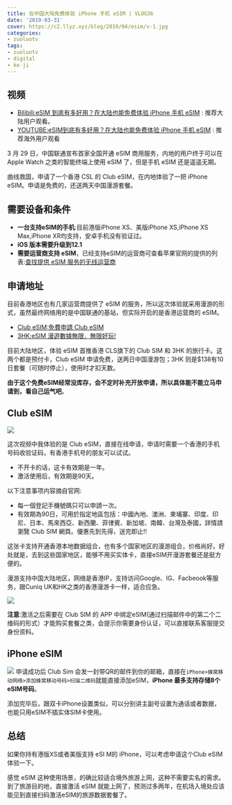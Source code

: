 ```yaml
---
title: 在中国大陆免费体验 iPhone 手机 eSIM | VLOG36
date: '2019-03-31'
cover: https://c2.llyz.xyz/blog/2019/04/esim/v-1.jpg
categories:
- zuoluotv
tags:
- zuoluotv
- digital
- ke-ji
---
```


## 视频

- [Bilibili:eSIM 到底有多好用？在大陆也能免费体验 iPhone 手机 eSIM](https://space.bilibili.com/7388950) : 推荐大陆用户观看。
- [YOUTUBE:eSIM到底有多好用？在大陆也能免费体验 iPhone 手机 eSIM](https://www.youtube.com/watch?v=5T9J2Bs-S6w&t=5s) : 推荐海外用户观看

3 月 29 日，中国联通宣布首家全国开通 eSIM 商用服务，内地的用户终于可以在 Apple Watch 之类的智能终端上使用 eSIM 了，但是手机 eSIM 还是遥遥无期。

曲线救国，申请了一个香港 CSL 的 Club eSIM，在内地体验了一把 iPhone eSIM。申请是免费的，还送两天中国漫游套餐。

## 需要设备和条件

- **一台支持eSIM的手机**:目前港版iPhone XS、美版iPhone XS,iPhone XS Max,iPhone XR均支持，安卓手机没有验证过。
- **iOS 版本需要升级到12.1**
- **需要运营商支持 eSIM**，已经支持eSIM的运营商可查看苹果官网的提供的列表:[查找提供 eSIM 服务的无线运营商](https://support.apple.com/zh-cn/HT209096)

## 申请地址

目前香港地区也有几家运营商提供了 eSIM 的服务，所以这次体验就采用漫游的形式，虽然最终网络用的是中国联通的基站，但实际开启的是香港运营商的 eSIM。

- [Club eSIM:免費申請 Club eSIM](https://www.clubsim.com.hk/clsweb/esim)
- [3HK:eSIM 漫遊數據無限．無限好玩!](https://www.three.com.hk/eSIMMall/chi/eSIMMall/index.jsp?lang=chi)

目前大陆地区，体验 eSIM 首推香港 CLS旗下的 Club SIM 和 3HK 的旅行卡。这两个都是预付卡，Club eSIM 申请免费，送两日中国漫游包；3HK 则是$138有10日套餐（可随时停止），使用时才扣天数。

**由于这个免费eSIM经常没库存，会不定时补充开放申请，所以具体能不能立马申请到，看自己运气吧**。

## Club eSIM

![](https://c2.llyz.xyz/blog/2019/04/esim/v-1.jpg)

这次视频中我体验的是 Club eSIM，直接在线申请，申请时需要一个香港的手机号码收验证码，有香港手机号的朋友可以试试。

- 不开卡的话，这卡有效期是一年。
- 激活使用后，有效期是90天。

以下注意事项内容摘自官网:

- 每一個登記手機號碼只可以申請一次。
- 有效期為90日，可用於指定地區包括：中國內地、澳洲、柬埔寨、印度、印尼、日本、馬來西亞、新西蘭、菲律賓、新加坡、南韓、台灣及泰國，詳情請瀏覽 Club SIM 網頁。優惠先到先得，送完即止!!

这张卡支持开通香港本地数据组合，也有多个国家地区的漫游组合，价格尚好。好处就是，去到这些国家地区，能够不用买实体卡，直接eSIM开漫游套餐还是挺方便的。

漫游支持中国大陆地区，网络是香港IP，支持访问Google、IG、Facbeook等服务，跟Cuniq UK和HK之类的香港漫游卡一样，适合应急。

![](https://c2.llyz.xyz/blog/2019/04/esim/v-2.jpg)

**注意**:激活之后需要在 Club SIM 的 APP 中绑定eSIM(通过扫描邮件中的第二个二维码的形式）才能购买套餐之类，会提示你需要身份认证，可以直接联系客服提交身份资料。

## iPhone eSIM

![](https://c2.llyz.xyz/blog/2019/04/esim/v-3.jpg) 申请成功后 Club Sim 会发一封带QR的邮件到你的邮箱，直接在`iPhone>蜂窝移动网络>添加蜂窝移动号码>扫描二维码`就能直接添加eSIM，**iPhone 最多支持存储8个eSIM号码**。

添加完毕后，跟双卡iPhone设置类似，可以分别讲主副号设置为通话或者数据，也能只用eSIM不插实体SIM卡使用。

## 总结

如果你持有港版XS或者美版支持 eSI M的 iPhone，可以考虑申请这个Club eSIM体验一下。

感觉 eSIM 这种使用场景，的确比较适合境外旅游上网，这种不需要实名的需求。到了旅游目的地，直接激活 eSIM 就能上网了，预测过多两年，在机场入境处应该能见到直接扫码激活eSIM的旅游数据套餐了。
